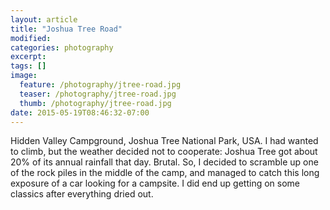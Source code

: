 ```yaml
---
layout: article
title: "Joshua Tree Road"
modified:
categories: photography
excerpt:
tags: []
image:
  feature: /photography/jtree-road.jpg
  teaser: /photography/jtree-road.jpg
  thumb: /photography/jtree-road.jpg
date: 2015-05-19T08:46:32-07:00
---
```


Hidden Valley Campground, Joshua Tree National Park, USA.  I had wanted to climb, but the weather decided not to cooperate: Joshua Tree got about 20% of its annual rainfall that day.  Brutal.  So, I decided to scramble up one of the rock piles in the middle of the camp, and managed to catch this long exposure of a car looking for a campsite.  I did end up getting on some classics after everything dried out. 

